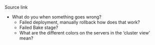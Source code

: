 Source link


- What do you when something goes wrong?
  - Failed deployment, manually rollback how does that work?
  - Failed Bake stage?
  - What are the different colors on the servers in the ‘cluster view’ mean?
